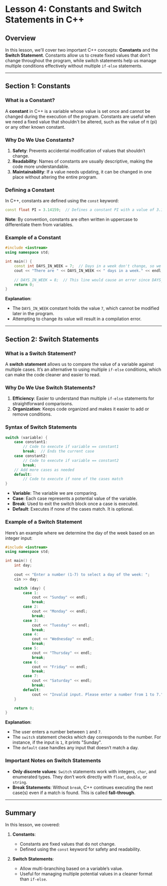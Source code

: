# Lesson 4: Constants and Switch Statements in C++

## Overview

In this lesson, we'll cover two important C++ concepts: **Constants** and the **Switch Statement**. Constants allow us to create fixed values that don't change throughout the program, while switch statements help us manage multiple conditions effectively without multiple `if-else` statements.

---

## Section 1: Constants

### What is a Constant?

A **constant** in C++ is a variable whose value is set once and cannot be changed during the execution of the program. Constants are useful when we need a fixed value that shouldn't be altered, such as the value of π (pi) or any other known constant.

### Why Do We Use Constants?

1. **Safety**: Prevents accidental modification of values that shouldn’t change.
2. **Readability**: Names of constants are usually descriptive, making the code more understandable.
3. **Maintainability**: If a value needs updating, it can be changed in one place without altering the entire program.

### Defining a Constant

In C++, constants are defined using the `const` keyword:

```cpp
const float PI = 3.14159;  // Defines a constant PI with a value of 3.14159
```

**Note**: By convention, constants are often written in uppercase to differentiate them from variables.

### Example of a Constant

```cpp
#include <iostream>
using namespace std;

int main() {
    const int DAYS_IN_WEEK = 7;  // Days in a week don't change, so we make this a constant
    cout << "There are " << DAYS_IN_WEEK << " days in a week." << endl;
    
    // DAYS_IN_WEEK = 8;  // This line would cause an error since DAYS_IN_WEEK is a constant
    return 0;
}
```

**Explanation**:

- The `DAYS_IN_WEEK` constant holds the value `7`, which cannot be modified later in the program.
- Attempting to change its value will result in a compilation error.

---

## Section 2: Switch Statements

### What is a Switch Statement?

A **switch statement** allows us to compare the value of a variable against multiple cases. It’s an alternative to using multiple `if-else` conditions, which can make the code cleaner and easier to read.

### Why Do We Use Switch Statements?

1. **Efficiency**: Easier to understand than multiple `if-else` statements for straightforward comparisons.
2. **Organization**: Keeps code organized and makes it easier to add or remove conditions.

### Syntax of Switch Statements

```cpp
switch (variable) {
    case constant1:
        // Code to execute if variable == constant1
        break;  // Ends the current case
    case constant2:
        // Code to execute if variable == constant2
        break;
    // Add more cases as needed
    default:
        // Code to execute if none of the cases match
}
```

- **Variable**: The variable we are comparing.
- **Case**: Each case represents a potential value of the variable.
- **Break**: Used to exit the switch block once a case is executed.
- **Default**: Executes if none of the cases match. It is optional.

### Example of a Switch Statement

Here’s an example where we determine the day of the week based on an integer input:

```cpp
#include <iostream>
using namespace std;

int main() {
    int day;
    
    cout << "Enter a number (1-7) to select a day of the week: ";
    cin >> day;

    switch (day) {
        case 1:
            cout << "Sunday" << endl;
            break;
        case 2:
            cout << "Monday" << endl;
            break;
        case 3:
            cout << "Tuesday" << endl;
            break;
        case 4:
            cout << "Wednesday" << endl;
            break;
        case 5:
            cout << "Thursday" << endl;
            break;
        case 6:
            cout << "Friday" << endl;
            break;
        case 7:
            cout << "Saturday" << endl;
            break;
        default:
            cout << "Invalid input. Please enter a number from 1 to 7." << endl;
    }

    return 0;
}
```

**Explanation**:

- The user enters a number between `1` and `7`.
- The `switch` statement checks which day corresponds to the number. For instance, if the input is `1`, it prints "Sunday".
- The `default` case handles any input that doesn’t match a day.

### Important Notes on Switch Statements

- **Only discrete values**: `Switch` statements work with integers, `char`, and enumerated types. They don’t work directly with `float`, `double`, or `string`.
- **Break Statements**: Without `break`, C++ continues executing the next case(s) even if a match is found. This is called **fall-through**.

---

## Summary

In this lesson, we covered:

1. **Constants**:
   - Constants are fixed values that do not change.
   - Defined using the `const` keyword for safety and readability.

2. **Switch Statements**:
   - Allow multi-branching based on a variable’s value.
   - Useful for managing multiple potential values in a cleaner format than `if-else`.
